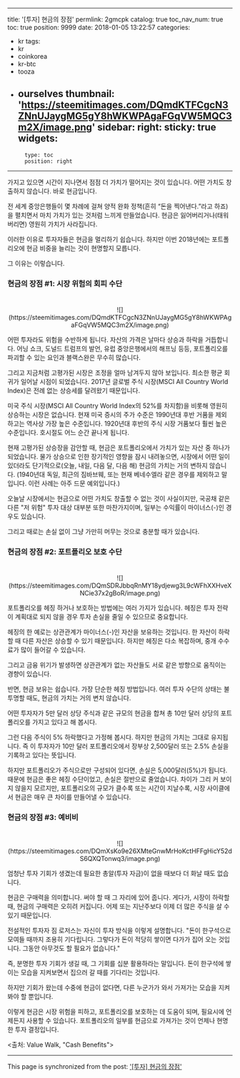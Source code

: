 
---
title: '[투자]  현금의 장점'
permlink: 2gmcpk
catalog: true
toc_nav_num: true
toc: true
position: 9999
date: 2018-01-05 13:22:57
categories:
- kr
tags:
- kr
- coinkorea
- kr-btc
- tooza
- ourselves
thumbnail: 'https://steemitimages.com/DQmdKTFCgcN3ZNnUJaygMG5gY8hWKWPAgaFGqVW5MQC3m2X/image.png'
sidebar:
    right:
        sticky: true
widgets:
    -
        type: toc
        position: right
---


가지고 있으면 시간이 지나면서 점점 더 가치가 떨어지는 것이 있습니다. 어떤 가치도 창출하지 않습니다. 바로 현금입니다.
  
전 세계 중앙은행들이 몇 차례에 걸쳐 양적 완화 정책(흔히 “돈을 찍어낸다.”라고 하죠)을 펼치면서 마치 가치가 있는 것처럼 느끼게 만들었습니다. 현금은 잃어버리거나(태워버리면) 영원히 가치가 사라집니다.
  
이러한 이유로 투자자들은 현금을 멀리하기 쉽습니다. 하지만 이번 2018년에는 포트폴리오에 현금 비중을 늘리는 것이 현명할지 모릅니다. 
  
그 이유는 이렇습니다.
  
### 현금의 장점 #1: 시장 위험의 회피 수단 
#
<center>
![](https://steemitimages.com/DQmdKTFCgcN3ZNnUJaygMG5gY8hWKWPAgaFGqVW5MQC3m2X/image.png)
</center>


어떤 투자라도 위험을 수반하게 됩니다. 자산의 가격은 날마다 상승과 하락을 거듭합니다. 어닝 쇼크, 도널드 트럼프의 발언, 유럽 중앙은행에서의 해프닝 등등, 포트폴리오를 파괴할 수 있는 요인과 블랙스완은 무수히 많습니다. 
  
그리고 지금처럼 고평가된 시장은 조정을 얼마 남겨두지 않아 보입니다. 최소한 평균 회귀가 일어날 시점이 되었습니다. 2017년 글로벌 주식 시장(MSCI All Country World Index)은 전례 없는 상승세를 달려왔기 때문입니다. 
  
미국 주식 시장(MSCI All Country World Index의 52%를 차지함)을 비롯해 영원히 상승하는 시장은 없습니다. 현재 미국 증시의 주가 수준은 1990년대 후반 거품을 제외하고는 역사상 가장 높은 수준입니다. 1920년대 후반의 주식 시장 거품보다 훨씬 높은 수준입니다. 호시절도 어느 순간 끝나게 됩니다. 
  
현재 고평가된 상승장을 감안할 때, 현금은 포트폴리오에서 가치가 있는 자산 중 하나가 되었습니다. 물가 상승으로 인한 장기적인 영향을 잠시 내려놓으면, 시장에서 어떤 일이 있더라도 단기적으로(오늘, 내일, 다음 달, 다음 해) 현금의 가치는 거의 변하지 않습니다. (1940년대 독일, 최근의 짐바브웨, 또는 현재 베네수엘라 같은 경우를 제외하고 말입니다. 이런 사례는 아주 드문 예외입니다.)
  
오늘날 시장에서는 현금으로 어떤 가치도 창출할 수 없는 것이 사실이지만, 국공채 같은 다른 "저 위험" 투자 대상 대부분 또한 마찬가지이며, 일부는 수익률이 마이너스(-)인 경우도 있습니다. 
  
그리고 때로는 손실 없이 그냥 가만히 머무는 것으로 충분할 때가 있습니다.
  
### 현금의 장점 #2: 포트폴리오 보호 수단
#
<center>
![](https://steemitimages.com/DQmSDRJbbqRnMY18ydjewg3L9cWFhXXHveXNCie37x2gBoR/image.png)
</center>

포트폴리오를 헤징 하거나 보호하는 방법에는 여러 가지가 있습니다. 헤징은 투자 전략이 계획대로 되지 않을 경우 투자 손실을 줄일 수 있으므로 중요합니다.
  
헤징의 한 예로는 상관관계가 마이너스(-)인 자산을 보유하는 것입니다. 한 자산이 하락할 때 다른 자산은 상승할 수 있기 때문입니다. 하지만 헤징은 다소 복잡하며, 중개 수수료가 많이 들어갈 수 있습니다. 
  
그리고 금융 위기가 발생하면 상관관계가 없는 자산들도 서로 같은 방향으로 움직이는 경향이 있습니다.
  
반면, 현금 보유는 쉽습니다. 가장 단순한 헤징 방법입니다. 여러 투자 수단의 상태는 불투명할 때도, 현금의 가치는 거의 변치 않습니다.
  
어떤 투자자가 5만 달러 상당 주식과 같은 규모의 현금을 합쳐 총 10만 달러 상당의 포트폴리오를 가지고 있다고 해 봅시다. 
  
그런 다음 주식이 5% 하락했다고 가정해 봅시다. 하지만 현금의 가치는 그대로 유지됩니다. 즉 이 투자자가 10만 달러 포트폴리오에서 장부상 2,500달러 또는 2.5% 손실을 기록하고 있다는 뜻입니다. 
  
하지만 포트폴리오가 주식으로만 구성되어 있다면, 손실은 5,000달러(5%)가 됩니다. 때문에 현금은 좋은 헤징 수단이었고, 손실은 절반으로 줄었습니다. 차이가 그리 커 보이지 않을지 모르지만, 포트폴리오의 규모가 클수록 또는 시간이 지날수록, 시장 사이클에서 현금은 매우 큰 차이를 만들어낼 수 있습니다.   
  
### 현금의 장점 #3: 예비비  
#
<center>
![](https://steemitimages.com/DQmXsKo9e26XMteGnwMrHoKctHFFgHicY52dS6QXQTonwq3/image.png)
</center>

엄청난 투자 기회가 생겼는데 필요한 총알(투자 자금)이 없을 때보다 더 화날 때도 없습니다.
  
현금은 구매력을 의미합니다. 써야 할 때 그 자리에 있어 줍니다. 게다가, 시장이 하락할 때, 현금의 구매력은 오히려 커집니다. 어제 또는 지난주보다 이제 더 많은 주식을 살 수 있기 때문입니다. 
  
전설적인 투자자 짐 로저스는 자신이 투자 방식을 이렇게 설명합니다. "돈이 한구석으로 모여들 때까지 조용히 기다립니다. 그렇다가 돈이 적당히 쌓이면 다가가 집어 오는 것입니다. 그동안 아무것도 할 필요가 없습니다."
  
즉, 분명한 투자 기회가 생길 때, 그 기회를 십분 활용하라는 말입니다. 돈이 한구석에 쌓이는 모습을 지켜보면서 집으러 갈 때를 기다리는 것입니다. 
  
하지만 기회가 왔는데 수중에 현금이 없다면, 다른 누군가가 와서 가져가는 모습을 지켜봐야 할 뿐입니다.
  
이렇게 현금은 시장 위험을 피하고, 포트폴리오를 보호하는 데 도움이 되며, 필요시에 언제든지 사용할 수 있습니다. 포트폴리오의 일부를 현금으로 가져가는 것이 언제나 현명한 투자 결정입니다.
  
<출처: Value Walk, "Cash Benefits">

- - -

This page is synchronized from the post: ['[투자]  현금의 장점'](https://steemit.com/@pius.pius/2gmcpk)
